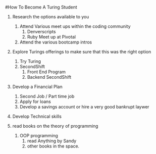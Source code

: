 #How To Become A Turing Student

1. Research the options available to you
    1. Attend Various meet ups within the coding community
        1. Denverscripts
        1. Ruby Meet up at Pivotal
    1. Attend the various bootcamp intros

1. Explore Turings offerings to make sure that this was the right option
    1. Try Turing
    1. SecondShift
        1. Front End Program
        1. Backend SecondShift

1. Develop a Financial Plan
    1. Second Job / Part time job
    1. Apply for loans
    1. Develop a savings account or hire a very good bankrupt laywer

1. Develop Technical skills
  1. read books on the theory of programming
       1. OOP programming
            1. read Anything by Sandy
            2. other books in the space.
